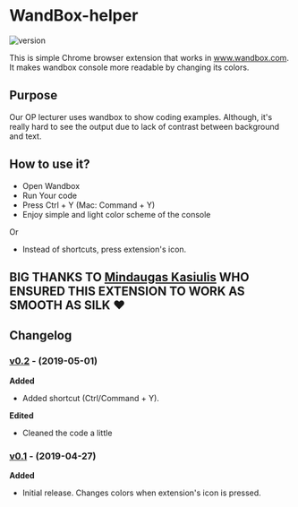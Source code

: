 # WandBox-helper

![version][version-badge] 

This is simple Chrome browser extension that works in www.wandbox.com. It makes wandbox console more readable by changing its colors.

## Purpose

Our OP lecturer uses wandbox to show coding examples. Although, it's really hard to see the output due to lack of contrast between background and text.

## How to use it?

- Open Wandbox
- Run Your code
- Press Ctrl + Y (Mac: Command + Y)
- Enjoy simple and light color scheme of the console

Or

- Instead of shortcuts, press extension's icon.

## BIG THANKS TO [Mindaugas Kasiulis](https://github.com/gitguuddd) WHO ENSURED THIS EXTENSION TO WORK AS SMOOTH AS SILK :heart:

## Changelog

### [v0.2](https://github.com/zygisau/WandBox-helper/releases/tag/v0.2) - (2019-05-01)  

**Added** 

- Added shortcut (Ctrl/Command + Y).

**Edited**

- Cleaned the code a little

### [v0.1](https://github.com/zygisau/WandBox-helper/releases/tag/v0.1) - (2019-04-27)  

**Added** 

- Initial release. Changes colors when extension's icon is pressed.

[version-badge]: https://img.shields.io/badge/version-0.2-pink.svg
